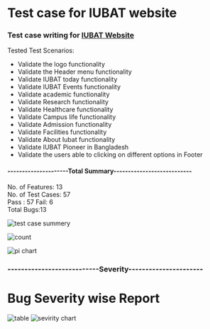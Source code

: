 # Test case for IUBAT website

### Test case writing for <a href="https://iubat.edu/">IUBAT Website </a>

Tested Test Scenarios:

- Validate the logo functionality
- Validate the Header menu functionality
- Validate IUBAT today functionality
- Validate IUBAT Events functionality
- Validate academic functionality
- Validate Research functionality
- Validate Healthcare functionality
- Validate Campus life functionality
- Validate Admission functionality
- Validate Facilities functionality
- Validate About Iubat functionality
- Validate IUBAT Pioneer in Bangladesh
- Validate the users able to clicking on different options in Footer

#### ---------------------Total Summary---------------------------

No. of Features: 13  
No. of Test Cases: 57  
Pass : 57
Fail: 6  
Total Bugs:13

![test case summery](https://user-images.githubusercontent.com/45961823/231938663-f32f8a2d-542f-4678-ac29-c987e4840c39.PNG) 


![count ](https://user-images.githubusercontent.com/45961823/231939692-b92b50c8-ec0a-4371-8bbb-426841b370c6.PNG)

![pi chart](https://user-images.githubusercontent.com/45961823/231939770-a668756f-f8c1-45f5-b750-896c7e5560d2.PNG)


### ---------------------------Severity----------------------
# Bug Severity wise Report
![table](https://user-images.githubusercontent.com/45961823/231940585-c2e0a91e-db3e-4d70-8ac2-a29cda929ce1.PNG)
![sevirity chart](https://user-images.githubusercontent.com/45961823/231940640-fa6cd31b-dd1c-4d4d-99fa-ee8ba9073c28.PNG)


